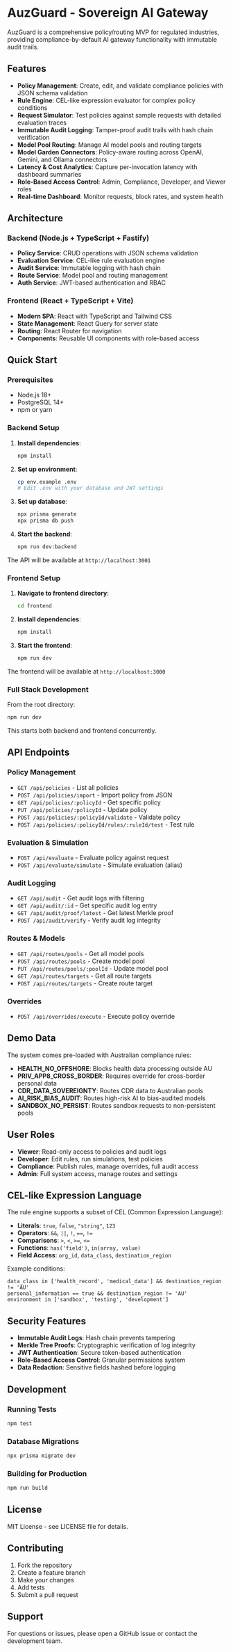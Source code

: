# AuzGuard - Sovereign AI Gateway

AuzGuard is a comprehensive policy/routing MVP for regulated industries, providing compliance-by-default AI gateway functionality with immutable audit trails.

## Features

- **Policy Management**: Create, edit, and validate compliance policies with JSON schema validation
- **Rule Engine**: CEL-like expression evaluator for complex policy conditions
- **Request Simulator**: Test policies against sample requests with detailed evaluation traces
- **Immutable Audit Logging**: Tamper-proof audit trails with hash chain verification
- **Model Pool Routing**: Manage AI model pools and routing targets
- **Model Garden Connectors**: Policy-aware routing across OpenAI, Gemini, and Ollama connectors
- **Latency & Cost Analytics**: Capture per-invocation latency with dashboard summaries
- **Role-Based Access Control**: Admin, Compliance, Developer, and Viewer roles
- **Real-time Dashboard**: Monitor requests, block rates, and system health

## Architecture

### Backend (Node.js + TypeScript + Fastify)
- **Policy Service**: CRUD operations with JSON schema validation
- **Evaluation Service**: CEL-like rule evaluation engine
- **Audit Service**: Immutable logging with hash chain
- **Route Service**: Model pool and routing management
- **Auth Service**: JWT-based authentication and RBAC

### Frontend (React + TypeScript + Vite)
- **Modern SPA**: React with TypeScript and Tailwind CSS
- **State Management**: React Query for server state
- **Routing**: React Router for navigation
- **Components**: Reusable UI components with role-based access

## Quick Start

### Prerequisites
- Node.js 18+ 
- PostgreSQL 14+
- npm or yarn

### Backend Setup

1. **Install dependencies**:
   ```bash
   npm install
   ```

2. **Set up environment**:
   ```bash
   cp env.example .env
   # Edit .env with your database and JWT settings
   ```

3. **Set up database**:
   ```bash
   npx prisma generate
   npx prisma db push
   ```

4. **Start the backend**:
   ```bash
   npm run dev:backend
   ```

The API will be available at `http://localhost:3001`

### Frontend Setup

1. **Navigate to frontend directory**:
   ```bash
   cd frontend
   ```

2. **Install dependencies**:
   ```bash
   npm install
   ```

3. **Start the frontend**:
   ```bash
   npm run dev
   ```

The frontend will be available at `http://localhost:3000`

### Full Stack Development

From the root directory:
```bash
npm run dev
```

This starts both backend and frontend concurrently.

## API Endpoints

### Policy Management
- `GET /api/policies` - List all policies
- `POST /api/policies/import` - Import policy from JSON
- `GET /api/policies/:policyId` - Get specific policy
- `PUT /api/policies/:policyId` - Update policy
- `POST /api/policies/:policyId/validate` - Validate policy
- `POST /api/policies/:policyId/rules/:ruleId/test` - Test rule

### Evaluation & Simulation
- `POST /api/evaluate` - Evaluate policy against request
- `POST /api/evaluate/simulate` - Simulate evaluation (alias)

### Audit Logging
- `GET /api/audit` - Get audit logs with filtering
- `GET /api/audit/:id` - Get specific audit log entry
- `GET /api/audit/proof/latest` - Get latest Merkle proof
- `POST /api/audit/verify` - Verify audit log integrity

### Routes & Models
- `GET /api/routes/pools` - Get all model pools
- `POST /api/routes/pools` - Create model pool
- `PUT /api/routes/pools/:poolId` - Update model pool
- `GET /api/routes/targets` - Get all route targets
- `POST /api/routes/targets` - Create route target

### Overrides
- `POST /api/overrides/execute` - Execute policy override

## Demo Data

The system comes pre-loaded with Australian compliance rules:

- **HEALTH_NO_OFFSHORE**: Blocks health data processing outside AU
- **PRIV_APP8_CROSS_BORDER**: Requires override for cross-border personal data
- **CDR_DATA_SOVEREIGNTY**: Routes CDR data to Australian pools
- **AI_RISK_BIAS_AUDIT**: Routes high-risk AI to bias-audited models
- **SANDBOX_NO_PERSIST**: Routes sandbox requests to non-persistent pools

## User Roles

- **Viewer**: Read-only access to policies and audit logs
- **Developer**: Edit rules, run simulations, test policies
- **Compliance**: Publish rules, manage overrides, full audit access
- **Admin**: Full system access, manage routes and settings

## CEL-like Expression Language

The rule engine supports a subset of CEL (Common Expression Language):

- **Literals**: `true`, `false`, `"string"`, `123`
- **Operators**: `&&`, `||`, `!`, `==`, `!=`
- **Comparisons**: `>`, `<`, `>=`, `<=`
- **Functions**: `has('field')`, `in(array, value)`
- **Field Access**: `org_id`, `data_class`, `destination_region`

Example conditions:
```cel
data_class in ['health_record', 'medical_data'] && destination_region != 'AU'
personal_information == true && destination_region != 'AU'
environment in ['sandbox', 'testing', 'development']
```

## Security Features

- **Immutable Audit Logs**: Hash chain prevents tampering
- **Merkle Tree Proofs**: Cryptographic verification of log integrity
- **JWT Authentication**: Secure token-based authentication
- **Role-Based Access Control**: Granular permissions system
- **Data Redaction**: Sensitive fields hashed before logging

## Development

### Running Tests
```bash
npm test
```

### Database Migrations
```bash
npx prisma migrate dev
```

### Building for Production
```bash
npm run build
```

## License

MIT License - see LICENSE file for details.

## Contributing

1. Fork the repository
2. Create a feature branch
3. Make your changes
4. Add tests
5. Submit a pull request

## Support

For questions or issues, please open a GitHub issue or contact the development team.
